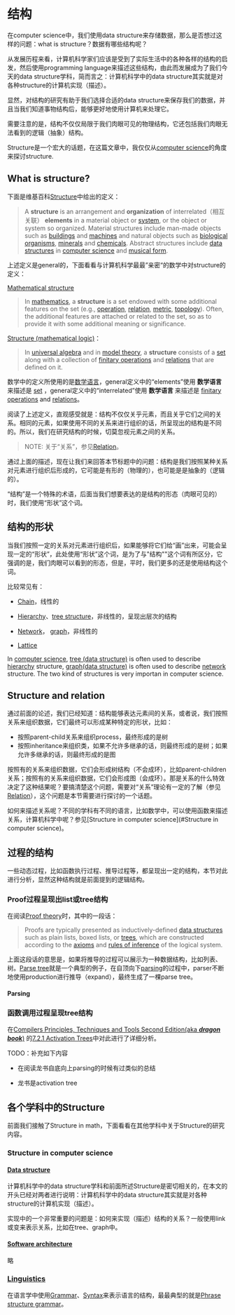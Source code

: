# 结构

在computer science中，我们使用data structure来存储数据，那么是否想过这样的问题：what is structure？数据有哪些结构呢？

从发展历程来看，计算机科学家们应该是受到了实际生活中的各种各样的结构的启发，然后使用programming language来描述这些结构，由此而发展成为了我们今天的data structure学科，简而言之：计算机科学中的data structure其实就是对各种structure的计算机实现（描述）。

显然，对结构的研究有助于我们选择合适的data structure来保存我们的数据，并且当我们知道事物结构后，能够更好地使用计算机来处理它。

需要注意的是，结构不仅仅局限于我们肉眼可见的物理结构，它还包括我们肉眼无法看到的逻辑（抽象）结构。

Structure是一个宏大的话题，在这篇文章中，我仅仅从[computer science](https://en.wikipedia.org/wiki/Computer_science)的角度来探讨structure.

## What is structure?

下面是维基百科[Structure](https://en.wikipedia.org/wiki/Structure)中给出的定义：

> A **structure** is an arrangement and **organization** of interrelated（相互关联） **elements** in a material object or [system](https://en.wikipedia.org/wiki/System), or the object or system so organized. Material structures include man-made objects such as [buildings](https://en.wikipedia.org/wiki/Building) and [machines](https://en.wikipedia.org/wiki/Machine) and natural objects such as [biological organisms](https://en.wikipedia.org/wiki/Organism), [minerals](https://en.wikipedia.org/wiki/Mineral) and [chemicals](https://en.wikipedia.org/wiki/Chemical_substance). Abstract structures include [data structures](https://en.wikipedia.org/wiki/Data_structure) in [computer science](https://en.wikipedia.org/wiki/Computer_science) and [musical form](https://en.wikipedia.org/wiki/Musical_form). 

上述定义是general的，下面看看与计算机科学最最”亲密“的数学中对structure的定义：

[Mathematical structure](https://en.wikipedia.org/wiki/Mathematical_structure)

> In [mathematics](https://en.wikipedia.org/wiki/Mathematics), a **structure** is a set endowed with some additional features on the set (e.g., [operation](https://en.wikipedia.org/wiki/Operation_(mathematics)), [relation](https://en.wikipedia.org/wiki/Relation_(math)), [metric](https://en.wikipedia.org/wiki/Metric_(mathematics)), [topology](https://en.wikipedia.org/wiki/Topology#Topologies_on_sets)). Often, the additional features are attached or related to the set, so as to provide it with some additional meaning or significance.

[Structure (mathematical logic)](https://en.wikipedia.org/wiki/Structure_(mathematical_logic))：

> In [universal algebra](https://en.wikipedia.org/wiki/Universal_algebra) and in [model theory](https://en.wikipedia.org/wiki/Model_theory), a **structure** consists of a [set](https://en.wikipedia.org/wiki/Set_(mathematics)) along with a collection of [finitary operations](https://en.wikipedia.org/wiki/Finitary) and [relations](https://en.wikipedia.org/wiki/Finitary_relation) that are defined on it.

数学中的定义所使用的是[数学语言](https://en.wikipedia.org/wiki/Language_of_mathematics)，general定义中的“elements”使用 **数学语言** 来描述是  [set](https://en.wikipedia.org/wiki/Set_(mathematics)) ，general定义中的“interrelated”使用 **数学语言** 来描述是 [finitary operations](https://en.wikipedia.org/wiki/Finitary) and [relations](https://en.wikipedia.org/wiki/Finitary_relation)。

阅读了上述定义，直观感受就是：结构不仅仅关乎元素，而且关乎它们之间的关系。相同的元素，如果使用不同的关系来进行组织的话，所呈现出的结构是不同的。所以，我们在研究结构的时候，切莫忽视元素之间的关系。

> NOTE: 关于“关系”，参见[Relation](./Relation.md)。

通过上面的描述，现在让我们来回答本节标题中的问题：结构是我们按照某种关系对元素进行组织后形成的，它可能是有形的（物理的），也可能是是抽象的（逻辑的）。

“结构”是一个特殊的术语，后面当我们想要表达的是结构的形态（肉眼可见的）时，我们使用“形状”这个词。

## 结构的形状

当我们按照一定的关系对元素进行组织后，如果能够将它们给“画”出来，可能会呈现一定的“形状”，此处使用“形状”这个词，是为了与"结构""这个词有所区分，它强调的是，我们肉眼可以看到的形态，但是，平时，我们更多的还是使用结构这个词。

比较常见有：

- [Chain](https://en.wikipedia.org/wiki/Chain)，线性的

- [Hierarchy](https://en.wikipedia.org/wiki/Hierarchy)、[tree structure](https://en.wikipedia.org/wiki/Tree_structure)，非线性的，呈现出层次的结构
- [Network](https://en.wikipedia.org/wiki/Complex_network)， [graph](https://en.wikipedia.org/wiki/Graph_(discrete_mathematics))，非线性的 
- [Lattice](https://en.wikipedia.org/wiki/Lattice_(order))

In [computer science](https://en.wikipedia.org/wiki/Computer_science), [tree (data structure)](https://en.wikipedia.org/wiki/Tree_(data_structure)) is often used to describe  [hierarchy](https://en.wikipedia.org/wiki/Hierarchy)  structure, [graph(data structure)](https://en.wikipedia.org/wiki/Graph_(abstract_data_type)) is often used to describe  [network](https://en.wikipedia.org/wiki/Complex_network) structure. The two kind of structures is very importan in computer science.



## Structure and relation

通过前面的论述，我们已经知道：结构能够表达元素间的关系，或者说，我们按照关系来组织数据，它们最终可以形成某种特定的形状，比如：

- 按照parent-child关系来组织process，最终形成的是树
- 按照inheritance来组织类，如果不允许多继承的话，则最终形成的是树；如果允许多继承的话，则最终形成的是图

按照有的关系来组织数据，它们会形成树结构（不会成环），比如parent-children关系；按照有的关系来组织数据，它们会形成图（会成环）。那是关系的什么特效决定了这种结果呢？要搞清楚这个问题，需要对“关系”理论有一定的了解（参见[Relation](./Relation.md)），这个问题是本节需要进行探讨的一个话题。

如何来描述关系呢？不同的学科有不同的语言，比如数学中，可以使用函数来描述关系，计算机科学中呢？参见[Structure in computer science](#Structure in computer science)。

## 过程的结构

一些动态过程，比如函数执行过程、推导过程等，都呈现出一定的结构，本节对此进行分析，显然这种结构就是前面提到的逻辑结构。

### Proof过程呈现出list或tree结构

在阅读[Proof theory](https://en.wikipedia.org/wiki/Proof_theory)时，其中的一段话：

> Proofs are typically presented as inductively-defined [data structures](https://en.wikipedia.org/wiki/Data_structures) such as plain lists, boxed lists, or [trees](https://en.wikipedia.org/wiki/Tree_(data_structure)), which are constructed according to the [axioms](https://en.wikipedia.org/wiki/Axiom) and [rules of inference](https://en.wikipedia.org/wiki/Rule_of_inference) of the logical system.

上面这段话的意思是，如果将推导的过程可以展示为一种数据结构，比如列表、树。[Parse tree](http://en.wikipedia.org/wiki/Parse_tree)就是一个典型的例子，在自顶向下[parsing](https://en.wikipedia.org/wiki/Parsing)的过程中，parser不断地使用production进行推导（expand），最终生成了一棵parse tree。

#### Parsing

### 函数调用过程呈现tree结构

在[Compilers Principles, Techniques and Tools Second Edition(aka ***dragon book***)](https://en.wikipedia.org/wiki/Compilers:_Principles,_Techniques,_and_Tools) 的[7.2.1 Activation Trees](https://dengking.github.io/compiler-principle/Chapter-7-Run-Time-Environments/7.2-Stack-Allocation-of-Space/#721-activation-trees)中对此进行了详细分析。

TODO：补充如下内容

- 在阅读龙书自底向上parsing的时候有过类似的总结

- 龙书是activation tree



## 各个学科中的Structure

前面我们接触了Structure in math，下面看看在其他学科中关于Structure的研究内容。

### Structure in computer science

#### [Data structure](https://en.wikipedia.org/wiki/Data_structure)

计算机科学中的data structure学科和前面所述Structure是密切相关的，在本文的开头已经对两者进行说明：计算机科学中的data structure其实就是对各种structure的计算机实现（描述）。

实现中的一个非常重要的问题是：如何来实现（描述）结构的关系？一般使用link或变来表示关系，比如在tree、graph中。



#### [Software architecture](https://en.wikipedia.org/wiki/Software_architecture)

略

### [Linguistics](https://en.wikipedia.org/wiki/Linguistics)

在语言学中使用[Grammar](https://en.wikipedia.org/wiki/Grammar)、[Syntax](https://en.wikipedia.org/wiki/Syntax)来表示语言的结构，最最典型的就是[Phrase structure grammar](https://en.wikipedia.org/wiki/Parsing_of_natural_language)。

